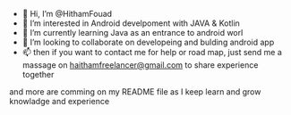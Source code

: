 - 👋 Hi, I’m @HithamFouad
- 👀 I’m interested in Android develpoment with JAVA & Kotlin
- 🌱 I’m currently learning Java as an entrance to android worl
- 💞️ I’m looking to collaborate on developeing and bulding android app
- 📫 then if you want to contact me for help or road map, just send me a massage on haithamfreelancer@gmail.com to share experience together

and more are comming on my README file as I keep learn and grow knowladge and experience

<!---
HithamFouadFL/HithamFouadFL is a ✨ special ✨ repository because its `README.md` (this file) appears on your GitHub profile.
You can click the Preview link to take a look at your changes.
--->
